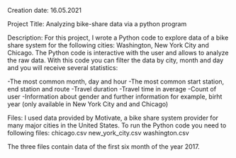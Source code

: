 Creation date:
16.05.2021

Project Title:
Analyzing bike-share data via a python program

Description:
For this project, I wrote a Python code to explore data of a bike share system for the following cities: Washington, New York City and Chicago. The Python code is interactive with the user and allows to analyze the raw data.
With this code you can filter the data by city, month and day and you will receive several statistics:

-The most common month, day and hour
-The most common start station, end station and route
-Travel duration
-Travel time in average
-Count of user
-Information about gender and further information for example, birht year (only available in New York City and and Chicago)

Files:
I used data provided by Motivate, a bike share system provider for many major cities in the United States.
To run the Python code you need to following files:
chicago.csv
new_york_city.csv
washington.csv

The three files contain data of the first six month of the year 2017.
